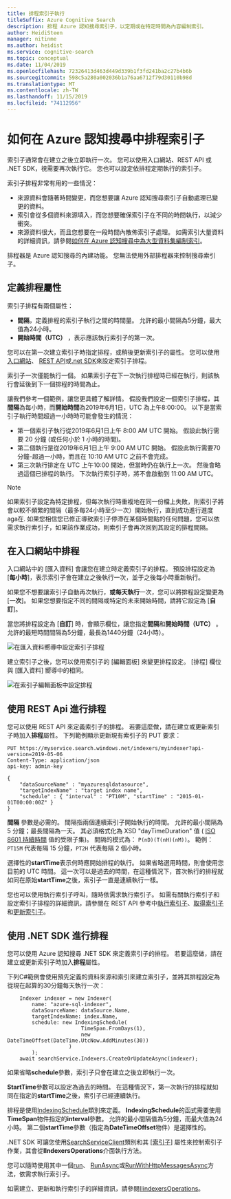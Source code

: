 ```yaml
---
title: 排程索引子執行
titleSuffix: Azure Cognitive Search
description: 排程 Azure 認知搜尋索引子，以定期或在特定時間為內容編制索引。
author: HeidiSteen
manager: nitinme
ms.author: heidist
ms.service: cognitive-search
ms.topic: conceptual
ms.date: 11/04/2019
ms.openlocfilehash: 72326413d463d449d339b1f3fd241ba2c27b4b6b
ms.sourcegitcommit: 598c5a280a002036b1a76aa6712f79d30110b98d
ms.translationtype: MT
ms.contentlocale: zh-TW
ms.lasthandoff: 11/15/2019
ms.locfileid: "74112956"
---
```

# <a name="how-to-schedule-indexers-in-azure-cognitive-search"></a>如何在 Azure 認知搜尋中排程索引子

索引子通常會在建立之後立即執行一次。 您可以使用入口網站、REST API 或 .NET SDK，視需要再次執行它。 您也可以設定依排程定期執行的索引子。

索引子排程非常有用的一些情況：

* 來源資料會隨著時間變更，而您想要讓 Azure 認知搜尋索引子自動處理已變更的資料。
* 索引會從多個資料來源填入，而您想要確保索引子在不同的時間執行，以減少衝突。
* 來源資料很大，而且您想要在一段時間內散佈索引子處理。 如需索引大量資料的詳細資訊，請參閱[如何在 Azure 認知搜尋中為大型資料集編制索引](search-howto-large-index.md)。

排程器是 Azure 認知搜尋的內建功能。 您無法使用外部排程器來控制搜尋索引子。

## <a name="define-schedule-properties"></a>定義排程屬性

索引子排程有兩個屬性：
* **間隔**，定義排程的索引子執行之間的時間量。 允許的最小間隔為5分鐘，最大值為24小時。
* **開始時間（UTC）** ，表示應該執行索引子的第一次。

您可以在第一次建立索引子時指定排程，或稍後更新索引子的屬性。 您可以使用[入口網站](#portal)、 [REST API](#restApi)或[.net SDK](#dotNetSdk)來設定索引子排程。

索引子一次僅能執行一個。 如果索引子在下一次執行排程時已經在執行，則該執行會延後到下一個排程的時間為止。

讓我們參考一個範例，讓您更具體了解詳情。 假設我們設定一個索引子排程，其**間隔**為每小時，而**開始時間**為2019年6月1日，UTC 為上午8:00:00。 以下是當索引子執行時間超過一小時時可能會發生的情況：

* 第一個索引子執行從2019年6月1日上午 8:00 AM UTC 開始。 假設此執行需要 20 分鐘 (或任何小於 1 小時的時間)。
* 第二個執行是從2019年6月1日上午 9:00 AM UTC 開始。 假設此執行需要70分鐘-超過一小時，而且在 10:10 AM UTC 之前不會完成。
* 第三次執行排定在 UTC 上午10:00 開始，但當時仍在執行上一次。 然後會略過這個已排程的執行。 下次執行索引子時，將不會啟動到 11:00 AM UTC。

> [!NOTE]
> 如果索引子設定為特定排程，但每次執行時重複地在同一份檔上失敗，則索引子將會以較不頻繁的間隔（最多每24小時至少一次）開始執行，直到成功進行進度 aga在.  如果您相信您已修正導致索引子停滯在某個時間點的任何問題，您可以依需求執行索引子，如果該作業成功，則索引子會再次回到其設定的排程間隔。

<a name="portal"></a>

## <a name="schedule-in-the-portal"></a>在入口網站中排程

入口網站中的 [匯入資料] 會讓您在建立時定義索引子的排程。 預設排程設定為 [**每小時**]，表示索引子會在建立之後執行一次，並于之後每小時重新執行。

如果您不想要讓索引子自動再次執行，**或每天執行**一次，您可以將排程設定變更為 [**一次**]。 如果您想要指定不同的間隔或特定的未來開始時間，請將它設定為 [**自訂**]。

當您將排程設定為 [**自訂**] 時，會顯示欄位，讓您指定**間隔**和**開始時間（UTC）** 。 允許的最短時間間隔為5分鐘，最長為1440分鐘（24小時）。

   ![在匯入資料嚮導中設定索引子排程](media/search-howto-schedule-indexers/schedule-import-data.png "在匯入資料嚮導中設定索引子排程")

建立索引子之後，您可以使用索引子的 [編輯面板] 來變更排程設定。 [排程] 欄位與 [匯入資料] 嚮導中的相同。

   ![在索引子編輯面板中設定排程](media/search-howto-schedule-indexers/schedule-edit.png "在索引子編輯面板中設定排程")

<a name="restApi"></a>

## <a name="schedule-using-rest-apis"></a>使用 REST Api 進行排程

您可以使用 REST API 來定義索引子的排程。 若要這麼做，請在建立或更新索引子時加入**排程**屬性。 下列範例顯示更新現有索引子的 PUT 要求：

    PUT https://myservice.search.windows.net/indexers/myindexer?api-version=2019-05-06
    Content-Type: application/json
    api-key: admin-key

    {
        "dataSourceName" : "myazuresqldatasource",
        "targetIndexName" : "target index name",
        "schedule" : { "interval" : "PT10M", "startTime" : "2015-01-01T00:00:00Z" }
    }

**間隔** 參數是必需的。 間隔指兩個連續索引子開始執行的時間。 允許的最小間隔為 5 分鐘；最長間隔為一天。 其必須格式化為 XSD "dayTimeDuration" 值 ( [ISO 8601 持續時間](https://www.w3.org/TR/xmlschema11-2/#dayTimeDuration) 值的受限子集)。 間隔的模式為： `P(nD)(T(nH)(nM))`。 範例：`PT15M` 代表每隔 15 分鐘，`PT2H` 代表每隔 2 個小時。

選擇性的**startTime**表示何時應開始排程的執行。 如果省略選用時間，則會使用您目前的 UTC 時間。 這一次可以是過去的時間，在這種情況下，首次執行的排程就如同在原始**startTime**之後，索引子一直是連續執行一樣。

您也可以使用執行索引子呼叫，隨時依需求執行索引子。 如需有關執行索引子和設定索引子排程的詳細資訊，請參閱在 REST API 參考中[執行索引子](https://docs.microsoft.com/rest/api/searchservice/run-indexer)、[取得索引子](https://docs.microsoft.com/rest/api/searchservice/get-indexer)和[更新索引子](https://docs.microsoft.com/rest/api/searchservice/update-indexer)。

<a name="dotNetSdk"></a>

## <a name="schedule-using-the-net-sdk"></a>使用 .NET SDK 進行排程

您可以使用 Azure 認知搜尋 .NET SDK 來定義索引子的排程。 若要這麼做，請在建立或更新索引子時加入**排程**屬性。

下列C#範例會使用預先定義的資料來源和索引來建立索引子，並將其排程設定為從現在起算的30分鐘每天執行一次：

```
    Indexer indexer = new Indexer(
        name: "azure-sql-indexer",
        dataSourceName: dataSource.Name,
        targetIndexName: index.Name,
        schedule: new IndexingSchedule(
                        TimeSpan.FromDays(1), 
                        new DateTimeOffset(DateTime.UtcNow.AddMinutes(30))
                    )
        );
    await searchService.Indexers.CreateOrUpdateAsync(indexer);
```
如果省略**schedule**參數，索引子只會在建立之後立即執行一次。

**StartTime**參數可以設定為過去的時間。 在這種情況下，第一次執行的排程就如同在指定的**startTime**之後，索引子已經連續執行。

排程是使用[IndexingSchedule](https://docs.microsoft.com/dotnet/api/microsoft.azure.search.models.indexingschedule?view=azure-dotnet)類別來定義。 **IndexingSchedule**的函式需要使用**TimeSpan**物件指定的**interval**參數。 允許的最小間隔值為5分鐘，而最大值為24小時。 第二個**startTime**參數（指定為**DateTimeOffset**物件）是選擇性的。

.NET SDK 可讓您使用[SearchServiceClient](https://docs.microsoft.com/dotnet/api/microsoft.azure.search.searchserviceclient)類別和其 [[索引子](https://docs.microsoft.com/dotnet/api/microsoft.azure.search.searchserviceclient.indexers)] 屬性來控制索引子作業，其會從**IIndexersOperations**介面執行方法。 

您可以隨時使用其中一個[run](https://docs.microsoft.com/dotnet/api/microsoft.azure.search.indexersoperationsextensions.run)、 [RunAsync](https://docs.microsoft.com/dotnet/api/microsoft.azure.search.indexersoperationsextensions.runasync)或[RunWithHttpMessagesAsync](https://docs.microsoft.com/dotnet/api/microsoft.azure.search.iindexersoperations.runwithhttpmessagesasync)方法，依需求執行索引子。

如需建立、更新和執行索引子的詳細資訊，請參閱[IIindexersOperations](https://docs.microsoft.com/dotnet/api/microsoft.azure.search.iindexersoperations?view=azure-dotnet)。
